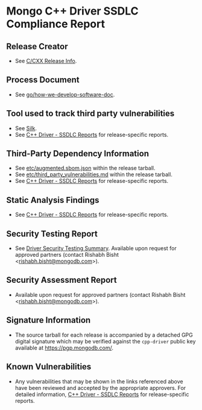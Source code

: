 # Mongo C++ Driver SSDLC Compliance Report

## Release Creator

- See [C/CXX Release Info](https://docs.google.com/spreadsheets/d/1yHfGmDnbA5-Qt8FX4tKWC5xk9AhzYZx1SKF4AD36ecY/edit?usp=sharing).

## Process Document

- See [go/how-we-develop-software-doc](http://go/how-we-develop-software-doc).

## Tool used to track third party vulnerabilities

- See [Silk](https://us1.app.silk.security/inventory/asset-group/mongodb____DedupedAssetGroup____60640b8853771efe3af5f78ea37af5d1cdd190df).
- See [C++ Driver - SSDLC Reports](https://drive.google.com/drive/folders/1q9RI55trFzHlh8McALSIAbT6ugyn8zlO) for release-specific reports.

## Third-Party Dependency Information

- See [etc/augmented.sbom.json](https://github.com/mongodb/mongo-cxx-driver/blob/master/etc/augmented.sbom.json) within the release tarball.
- See [etc/third_party_vulnerabilities.md](https://github.com/mongodb/mongo-cxx-driver/blob/master/etc/third_party_vulnerabilities.md) within the release tarball.
- See [C++ Driver - SSDLC Reports](https://drive.google.com/drive/folders/1q9RI55trFzHlh8McALSIAbT6ugyn8zlO) for release-specific reports.

## Static Analysis Findings

- See [C++ Driver - SSDLC Reports](https://drive.google.com/drive/folders/1q9RI55trFzHlh8McALSIAbT6ugyn8zlO) for release-specific reports.

## Security Testing Report

- See [Driver Security Testing Summary](https://docs.google.com/document/d/1y2K_RY4GZVXpQvv4JH_35mSzFRTawNJ3mibpvSBU8H0/edit?usp=sharing). Available upon request for approved partners (contact Rishabh Bisht \<rishabh.bisht@mongodb.com\>).

## Security Assessment Report

- Available upon request for approved partners (contact Rishabh Bisht \<rishabh.bisht@mongodb.com\>).

## Signature Information

- The source tarball for each release is accompanied by a detached GPG digital signature which may be verified against the `cpp-driver` public key available at https://pgp.mongodb.com/.

## Known Vulnerabilities

- Any vulnerabilities that may be shown in the links referenced above have been reviewed and accepted by the appropriate approvers. For detailed information, [C++ Driver - SSDLC Reports](https://drive.google.com/drive/folders/1q9RI55trFzHlh8McALSIAbT6ugyn8zlO) for release-specific reports.
